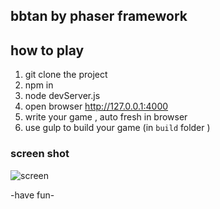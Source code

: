 bbtan by phaser framework
-------------------------

## how to play

1. git clone the project
2. npm in
3. node devServer.js
4. open browser <http://127.0.0.1:4000>
5. write your game , auto fresh in browser
6. use gulp to build your game (in `build` folder )


### screen shot

![screen](https://raw.githubusercontent.com/phaser-can-do-this/bbtan-phaser/master/screen.png)

-have fun-
